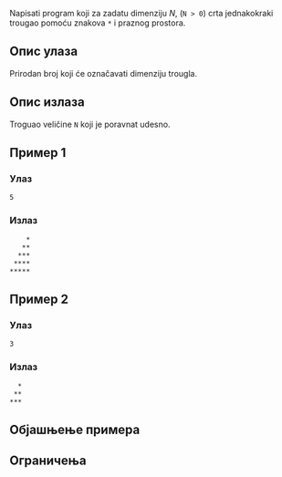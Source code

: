 Napisati program koji za zadatu dimenziju $N$, (`N > 0`)  crta jednakokraki trougao pomoću znakova `*` i praznog prostora.

## Опис улаза

Prirodan broj koji će označavati dimenziju trougla.

## Опис излаза

Troguao veličine `N` koji je poravnat udesno.


## Пример 1

### Улаз

~~~
5
~~~

### Излаз

~~~
    *
   **
  ***
 ****
*****
~~~

## Пример 2

### Улаз

~~~
3
~~~

### Излаз

~~~
  *
 **
***
~~~

## Објашњење примера



## Ограничења

